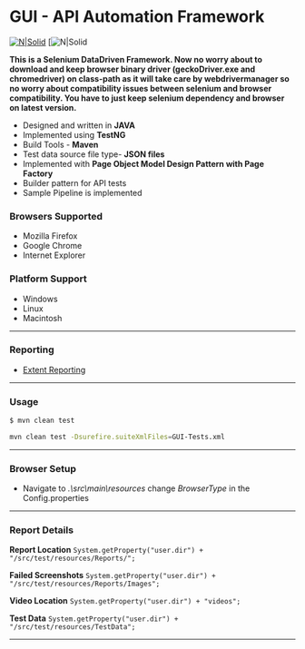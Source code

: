 # GUI - API Automation Framework

[![N|Solid](http://www.seleniumhq.org/images/selenium-logo.png)](http://www.seleniumhq.org/)
[![N|Solid](https://rest-assured.io/img/logo-transparent.png)

**This is a Selenium DataDriven Framework. Now no worry about to download and keep browser binary driver (geckoDriver.exe and chromedriver) on class-path as it will take care by **webdrivermanager** so no worry about compatibility issues between selenium and browser compatibility. You have to just keep selenium dependency  and browser on latest version.**


- Designed and written in **JAVA**
- Implemented using **TestNG**
- Build Tools - **Maven**
- Test data source file type- **JSON files** 
- Implemented with  **Page Object Model Design Pattern with Page Factory**
- Builder pattern for API tests
- Sample Pipeline is implemented

### Browsers Supported
- Mozilla Firefox
- Google Chrome
- Internet Explorer

### Platform Support
- Windows
- Linux
- Macintosh

---
### Reporting
- [Extent Reporting](http://extentreports.com/)

---
### Usage
```sh
$ mvn clean test
```
```sh
mvn clean test -Dsurefire.suiteXmlFiles=GUI-Tests.xml
```
---
### Browser Setup
- Navigate to *.\src\main\resources* change *BrowserType* in the Config.properties
---

### Report Details

**Report Location** `System.getProperty("user.dir") + "/src/test/resources/Reports/";`

**Failed Screenshots** `System.getProperty("user.dir") + "/src/test/resources/Reports/Images";`

**Video Location** `System.getProperty("user.dir") + "videos";`

**Test Data** `System.getProperty("user.dir") + "/src/test/resources/TestData";`

---


